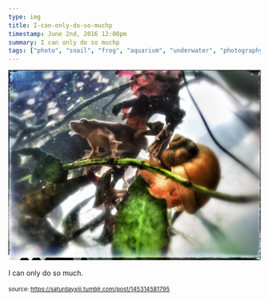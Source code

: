 ```yaml
---
type: img
title: I-can-only-do-so-muchp
timestamp: June 2nd, 2016 12:00pm
summary: I can only do so muchp 
tags: ["photo", "snail", "frog", "aquarium", "underwater", "photography"]
---
```

<img src="../media/145314581795.jpg"/>
                                                                                          <div class="caption"><p>I can only do so much.</p> </div>
                                    
                
                
                
                
                                
<small>source: https://saturdayxiii.tumblr.com/post/145314581795</small>